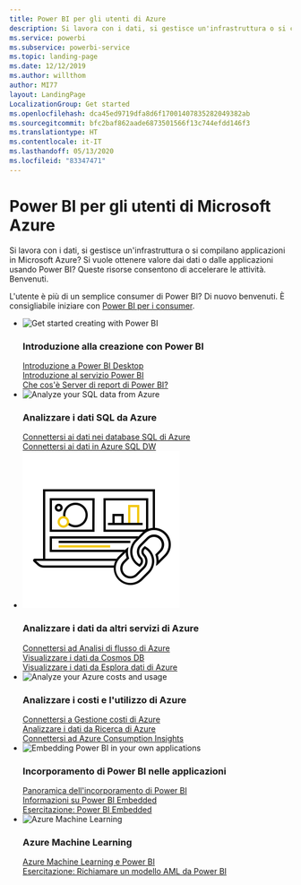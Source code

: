 ```yaml
---
title: Power BI per gli utenti di Azure
description: Si lavora con i dati, si gestisce un'infrastruttura o si compilano applicazioni in Microsoft Azure?
ms.service: powerbi
ms.subservice: powerbi-service
ms.topic: landing-page
ms.date: 12/12/2019
ms.author: willthom
author: MI77
layout: LandingPage
LocalizationGroup: Get started
ms.openlocfilehash: dca45ed9719dfa8d6f17001407835282049382ab
ms.sourcegitcommit: bfc2baf862aade6873501566f13c744efdd146f3
ms.translationtype: HT
ms.contentlocale: it-IT
ms.lasthandoff: 05/13/2020
ms.locfileid: "83347471"
---
```

# <a name="power-bi-for-microsoft-azure-users"></a>Power BI per gli utenti di Microsoft Azure 

Si lavora con i dati, si gestisce un'infrastruttura o si compilano applicazioni in Microsoft Azure? Si vuole ottenere valore dai dati o dalle applicazioni usando Power BI? Queste risorse consentono di accelerare le attività. Benvenuti.

L'utente è più di un semplice consumer di Power BI? Di nuovo benvenuti. È consigliabile iniziare con [Power BI per i consumer](../consumer/index.yml).

<ul class="panelContent cardsF"> 
            <li> 
                  <div class="cardSize"> 
                        <div class="cardPadding"> 
                              <div class="card"> 
                                    <div class="cardImageOuter">
                                          <div class="cardImage">
                                                <img alt="Get started creating with Power BI" src="media/power-bi-creator-landing/power-bi-designer-get-started.svg" data-linktype="relative-path">
                                          </div>
                                    </div>
                                    <div class="cardText"> 
                                          <h3>Introduzione alla creazione con Power BI</h3> 
                                          <p></p>
                                               <a href="../fundamentals/desktop-what-is-desktop.md">Introduzione a Power BI Desktop</a><br/> 
                                               <a href="../fundamentals/power-bi-overview.md">Introduzione al servizio Power BI</a><br/> 
                                               <a href="../report-server/get-started.md">Che cos'è Server di report di Power BI?</a>
                                    </div> 
                              </div> 
                        </div> 
                  </div> 
            </li>
            <li> 
                  <div class="cardSize"> 
                        <div class="cardPadding"> 
                              <div class="card"> 
                                    <div class="cardImageOuter">
                                          <div class="cardImage">
                                                <img alt="Analyze your SQL data from Azure" src="media/power-bi-creator-landing/power-bi-designer-transform-shape-data.svg" data-linktype="relative-path">
                                          </div>
                                    </div>
                                    <div class="cardText"> 
                                          <h3>Analizzare i dati SQL da Azure</h3> 
                                          <p></p>
                                                <a href="service-azure-sql-database-with-direct-connect.md">Connettersi ai dati nei database SQL di Azure</a><br/> 
                                                <a href="service-azure-sql-data-warehouse-with-direct-connect.md">Connettersi ai dati in Azure SQL DW</a> 
                                    </div> 
                              </div> 
                        </div> 
                  </div> 
            </li>
            <li> 
                  <div class="cardSize"> 
                        <div class="cardPadding"> 
                              <div class="card"> 
                                    <div class="cardImageOuter">
                                          <div class="cardImage">
                                                <img alt="Analyze data from other Azure services" src="media/power-bi-creator-landing/power-bi-designer-connect-data.svg" data-linktype="relative-path">
                                          </div>
                                    </div>
                                    <div class="cardText"> 
                                          <h3>Analizzare i dati da altri servizi di Azure</h3> 
                                          <p></p>
                                                <a href="https://docs.microsoft.com/azure/stream-analytics/stream-analytics-power-bi-dashboard">Connettersi ad Analisi di flusso di Azure</a><br/> 
                                                <a href="https://docs.microsoft.com/azure/cosmos-db/powerbi-visualize">Visualizzare i dati da Cosmos DB</a><br/> 
                                                <a href="https://docs.microsoft.com/azure/data-explorer/visualize-power-bi">Visualizzare i dati da Esplora dati di Azure</a>
                                    </div> 
                              </div> 
                        </div> 
                  </div> 
            </li>
            <li> 
                  <div class="cardSize"> 
                        <div class="cardPadding"> 
                              <div class="card"> 
                                    <div class="cardImageOuter">
                                          <div class="cardImage">
                                                <img alt="Analyze your Azure costs and usage" src="media/power-bi-creator-landing/power-bi-designer-licensing.svg" data-linktype="relative-path">
                                          </div>
                                    </div>
                                    <div class="cardText"> 
                                          <h3>Analizzare i costi e l'utilizzo di Azure</h3> 
                                          <p></p>
                                                <a href="desktop-connect-azure-cost-management.md">Connettersi a Gestione costi di Azure</a><br/> 
                                                <a href="service-connect-to-azure-search.md">Analizzare i dati da Ricerca di Azure</a><br/> 
                                                <a href="desktop-connect-azure-consumption-insights.md">Connettersi ad Azure Consumption Insights</a>
                                    </div> 
                              </div> 
                        </div> 
                  </div> 
            </li>
            <li> 
                  <div class="cardSize"> 
                        <div class="cardPadding"> 
                              <div class="card"> 
                                    <div class="cardImageOuter">
                                          <div class="cardImage">
                                                <img alt="Embedding Power BI in your own applications" src="media/power-bi-creator-landing/power-bi-designer-modeling-data-relationships.svg" data-linktype="relative-path">
                                          </div>
                                    </div>
                                    <div class="cardText"> 
                                          <h3>Incorporamento di Power BI nelle applicazioni</h3> 
                                          <p></p>
                                                <a href="../developer/embedded/embedding.md">Panoramica dell'incorporamento di Power BI</a><br/>
                                                <a href="../developer/embedded/azure-pbie-what-is-power-bi-embedded.md">Informazioni su Power BI Embedded</a><br/> 
                                                <a href="../developer/embedded/embed-sample-for-customers.md">Esercitazione: Power BI Embedded </a> 
                                    </div> 
                              </div> 
                        </div> 
                  </div> 
            </li>
            <li> 
                  <div class="cardSize"> 
                        <div class="cardPadding"> 
                              <div class="card"> 
                                    <div class="cardImageOuter">
                                          <div class="cardImage">
                                                <img alt="Azure Machine Learning" src="media/power-bi-creator-landing/power-bi-designer-create-reports-visuals-dashboards.svg" data-linktype="relative-path">
                                          </div>
                                    </div>
                                    <div class="cardText"> 
                                          <h3>Azure Machine Learning</h3> 
                                          <p></p>
                                                <a href="../transform-model/service-machine-learning-integration.md">Azure Machine Learning e Power BI</a><br/> 
                                                <a href="service-tutorial-invoke-machine-learning-model.md">Esercitazione: Richiamare un modello AML da Power BI</a><br/> 
                                    </div> 
                              </div> 
                        </div> 
                  </div> 
            </li>
</ul>
